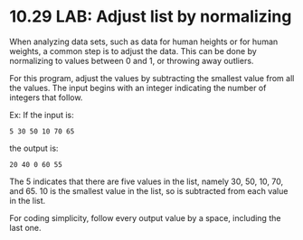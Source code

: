 # 10.29 LAB: Adjust list by normalizing
When analyzing data sets, such as data for human heights or for human weights, a common step is to adjust the data. This can be done by normalizing to values between 0 and 1, or throwing away outliers.

For this program, adjust the values by subtracting the smallest value from all the values. The input begins with an integer indicating the number of integers that follow.

Ex: If the input is:

```
5 30 50 10 70 65
```
the output is:

```
20 40 0 60 55
```
The 5 indicates that there are five values in the list, namely 30, 50, 10, 70, and 65. 10 is the smallest value in the list, so is subtracted from each value in the list.

For coding simplicity, follow every output value by a space, including the last one.